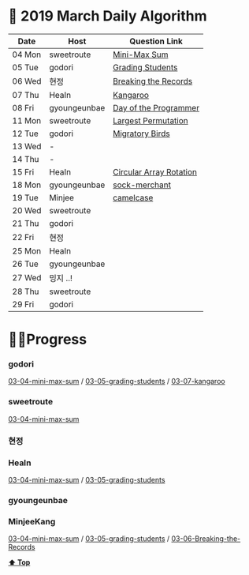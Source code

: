 # 🌿 2019 March Daily Algorithm


| Date |  Host       |  Question Link                                                             |
|------| ----------- | -------------------------------------------------------------------------- |
|04 Mon| sweetroute | [Mini-Max Sum](https://www.hackerrank.com/challenges/mini-max-sum/problem) |
|05 Tue| godori | [Grading Students](https://www.hackerrank.com/challenges/grading/problem) |
|06 Wed| 현정 | [Breaking the Records](https://www.hackerrank.com/challenges/breaking-best-and-worst-records/problem)|
|07 Thu| HeaIn | [Kangaroo](https://www.hackerrank.com/challenges/kangaroo/problem) |
|08 Fri| gyoungeunbae | [Day of the Programmer](https://www.hackerrank.com/challenges/day-of-the-programmer/problem) |
|11 Mon| sweetroute | [Largest Permutation](https://www.hackerrank.com/challenges/largest-permutation/problem?h_r=internal-search) |
|12 Tue| godori | [Migratory Birds](https://www.hackerrank.com/challenges/migratory-birds/problem) |
|13 Wed| - | |
|14 Thu| - | |
|15 Fri| HeaIn | [Circular Array Rotation](https://www.hackerrank.com/challenges/circular-array-rotation/problem) |
|18 Mon| gyoungeunbae |[sock-merchant](https://www.hackerrank.com/challenges/sock-merchant/problem) |
|19 Tue| Minjee |[camelcase](https://www.hackerrank.com/challenges/camelcase/problem) |
|20 Wed| sweetroute | |
|21 Thu| godori | |
|22 Fri| 현정 | |
|25 Mon| HeaIn | |
|26 Tue| gyoungeunbae | |
|27 Wed| 밍지 ..!     | |
|28 Thu| sweetroute | |
|29 Fri| godori | |


#  👩‍💻Progress

### godori 
[03-04-mini-max-sum](https://github.com/godori/today-algorithm/blob/master/03-04-mini-max-sum.py)
/ [03-05-grading-students](https://github.com/godori/today-algorithm/blob/master/03-05-grading-students.py)
/ [03-07-kangaroo](https://github.com/godori/today-algorithm/blob/master/03-07-kangaroo.py)
### sweetroute
[03-04-mini-max-sum](https://sweetroute.tistory.com/entry/HackerRankCMiniMax-Sum)
### 현정
### HeaIn
[03-04-mini-max-sum](https://github.com/HeaIn/TodayAlgorithm/blob/master/0304MinMaxSum.java)
/ [03-05-grading-students](https://github.com/HeaIn/TodayAlgorithm/blob/master/0305GradingStudents.java)

### gyoungeunbae
### MinjeeKang
[03-04-mini-max-sum](https://github.com/MinjeeKang/devSkill/blob/master/todayAlgorithm/0304_javascriptNodeJS_MiniMaxSum.txt)
/ [03-05-grading-students](https://github.com/MinjeeKang/devSkill/blob/master/todayAlgorithm/0305_javascriptNodeJS_Grading%20Students.txt) / [03-06-Breaking-the-Records](https://github.com/MinjeeKang/devSkill/blob/master/todayAlgorithm/0306_javascriptNodeJS_BreakingtheRecords.txt)

**[⬆ Top](#)**

